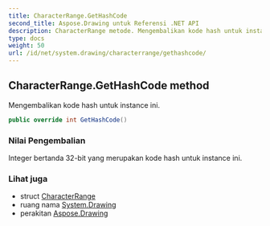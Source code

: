 ```yaml
---
title: CharacterRange.GetHashCode
second_title: Aspose.Drawing untuk Referensi .NET API
description: CharacterRange metode. Mengembalikan kode hash untuk instance ini.
type: docs
weight: 50
url: /id/net/system.drawing/characterrange/gethashcode/
---
```

## CharacterRange.GetHashCode method

Mengembalikan kode hash untuk instance ini.

```csharp
public override int GetHashCode()
```

### Nilai Pengembalian

Integer bertanda 32-bit yang merupakan kode hash untuk instance ini.

### Lihat juga

* struct [CharacterRange](../)
* ruang nama [System.Drawing](../../characterrange/)
* perakitan [Aspose.Drawing](../../../)


